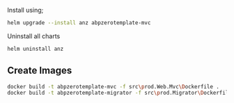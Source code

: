 ﻿Install using;

```bash
helm upgrade --install anz abpzerotemplate-mvc
```

Uninstall all charts

```bash
helm uninstall anz
```

## Create Images

```bash
docker build -t abpzerotemplate-mvc -f src\prod.Web.Mvc\Dockerfile .
docker build -t abpzerotemplate-migrator -f src\prod.Migrator\Dockerfile .
```
